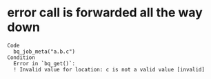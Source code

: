 # error call is forwarded all the way down

    Code
      bq_job_meta("a.b.c")
    Condition
      Error in `bq_get()`:
      ! Invalid value for location: c is not a valid value [invalid]

